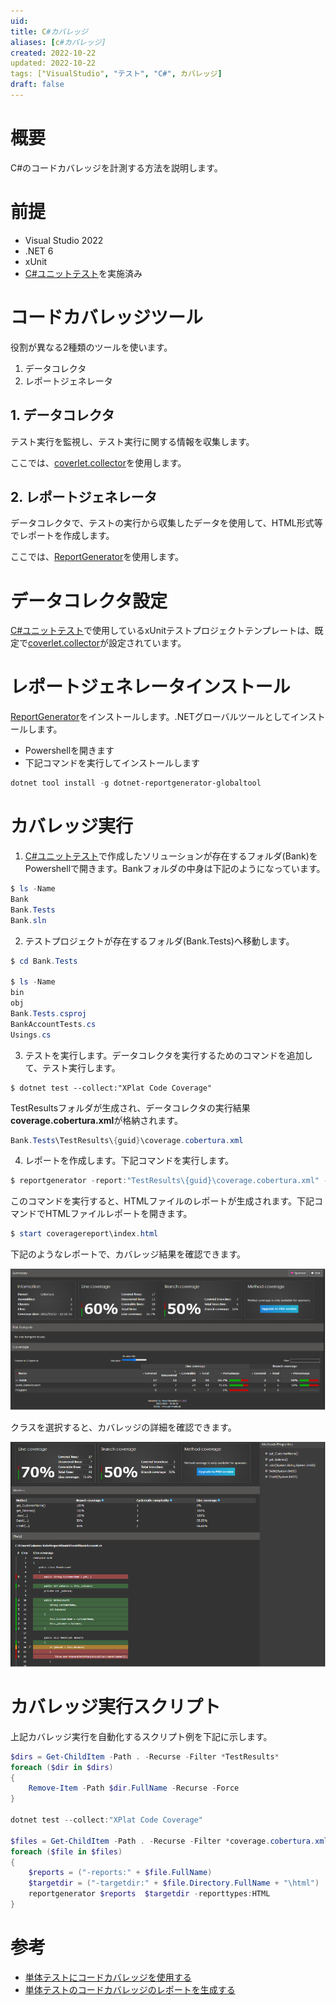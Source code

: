 ```yaml
---
uid: 
title: C#カバレッジ
aliases: [c#カバレッジ]
created: 2022-10-22
updated: 2022-10-22
tags: ["VisualStudio", "テスト", "C#", カバレッジ]
draft: false
---
```


# 概要
C#のコードカバレッジを計測する方法を説明します。


# 前提
- Visual Studio 2022
- .NET 6
- xUnit
- [C#ユニットテスト](20221011204012.md)を実施済み


# コードカバレッジツール
役割が異なる2種類のツールを使います。

1. データコレクタ
2. レポートジェネレータ

## 1. データコレクタ
テスト実行を監視し、テスト実行に関する情報を収集します。

ここでは、[coverlet.collector](https://www.nuget.org/packages/coverlet.collector)を使用します。


## 2. レポートジェネレータ
データコレクタで、テストの実行から収集したデータを使用して、HTML形式等でレポートを作成します。

ここでは、[ReportGenerator](https://github.com/danielpalme/ReportGenerator)を使用します。


# データコレクタ設定
[C#ユニットテスト](20221011204012.md)で使用しているxUnitテストプロジェクトテンプレートは、既定で[coverlet.collector](https://www.nuget.org/packages/coverlet.collector)が設定されています。


# レポートジェネレータインストール
[ReportGenerator](https://github.com/danielpalme/ReportGenerator)をインストールします。.NETグローバルツールとしてインストールします。

- Powershellを開きます
- 下記コマンドを実行してインストールします

```powershell
dotnet tool install -g dotnet-reportgenerator-globaltool
```


# カバレッジ実行
1. [C#ユニットテスト](20221011204012.md)で作成したソリューションが存在するフォルダ(Bank)をPowershellで開きます。Bankフォルダの中身は下記のようになっています。

```powershell
$ ls -Name
Bank
Bank.Tests
Bank.sln
```

2. テストプロジェクトが存在するフォルダ(Bank.Tests)へ移動します。

```powershell
$ cd Bank.Tests

$ ls -Name
bin
obj
Bank.Tests.csproj
BankAccountTests.cs
Usings.cs

```

3. テストを実行します。データコレクタを実行するためのコマンドを追加して、テスト実行します。

```
$ dotnet test --collect:"XPlat Code Coverage"
```

TestResultsフォルダが生成され、データコレクタの実行結果**coverage.cobertura.xml**が格納されます。

```powershell
Bank.Tests\TestResults\{guid}\coverage.cobertura.xml
```

4. レポートを作成します。下記コマンドを実行します。

```powershell
$ reportgenerator -report:"TestResults\{guid}\coverage.cobertura.xml" -targetdir:"coveragereport" -reporttypes:Html
```

このコマンドを実行すると、HTMLファイルのレポートが生成されます。下記コマンドでHTMLファイルレポートを開きます。

```powershell
$ start coveragereport\index.html
```

下記のようなレポートで、カバレッジ結果を確認できます。

![レポート画面](images/20221022224027.drawio.png)

クラスを選択すると、カバレッジの詳細を確認できます。

![レポート詳細](images/20221022224251.drawio.png)


# カバレッジ実行スクリプト
上記カバレッジ実行を自動化するスクリプト例を下記に示します。

```powershell
$dirs = Get-ChildItem -Path . -Recurse -Filter *TestResults*
foreach ($dir in $dirs)
{
    Remove-Item -Path $dir.FullName -Recurse -Force
}

dotnet test --collect:"XPlat Code Coverage"

$files = Get-ChildItem -Path . -Recurse -Filter *coverage.cobertura.xml
foreach ($file in $files)
{
    $reports = ("-reports:" + $file.FullName)
    $targetdir = ("-targetdir:" + $file.Directory.FullName + "\html")
    reportgenerator $reports  $targetdir -reporttypes:HTML
}
```


# 参考
- [単体テストにコードカバレッジを使用する](https://learn.microsoft.com/ja-jp/dotnet/core/testing/unit-testing-code-coverage?tabs=windows)
- [単体テストのコードカバレッジのレポートを生成する](https://tnakamura.hatenablog.com/entry/2022/05/20/unit-testing-code-coverage)
